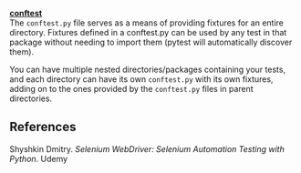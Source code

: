 [__conftest__](https://docs.pytest.org/en/stable/reference/fixtures.html#conftest-py-sharing-fixtures-across-multiple-files)\
The `conftest.py` file serves as a means of providing fixtures for an entire directory. Fixtures defined in a conftest.py can be used by any test in that package without needing to import them (pytest will automatically discover them).

You can have multiple nested directories/packages containing your tests, and each directory can have its own `conftest.py` with its own fixtures, adding on to the ones provided by the `conftest.py` files in parent directories.


## References

Shyshkin Dmitry. _Selenium WebDriver: Selenium Automation Testing with Python_. Udemy
